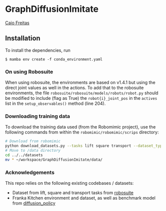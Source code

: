 # GraphDiffusionImitate

[Caio Freitas](https://caio-freitas.github.io/)

## Installation

To install the dependencies, run 
```
$ mamba env create -f conda_environment.yaml
```

### On using Robosuite

When using robosuite, the environments are based on v1.4.1 but using the direct joint values as well in the actions. To add that to the robosuite environments, the file `robosuite/robosuite/models/robots/robot.py` should be modified to include (flag as True) the `robot{i}_joint_pos` in the `actives` list in the `setup_observables()` method (line 204).
### Downloading training data

To download the training data used (from the Robomimic project), use the following commands from within the `robomimic/robomimic/scrips` directory:

```bash
# Download from robomimic
python download_datasets.py --tasks lift square transport --dataset_types ph mh --hdf5_types low_dim
# Move to /data directory
cd ../../datasets
mv * ~/workspace/GraphDiffusionImitate/data/
```

### Acknowledgements
This repo relies on the following existing codebases / datasets:
* Dataset from lift, square and transport tasks from [robosuite](https://robomimic.github.io/docs/datasets/robosuite.html)
* Franka Kitchen environment and dataset, as well as benchmark model from [diffusion_policy](https://github.com/columbia-ai-robotics/diffusion_policy)